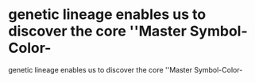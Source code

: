 # genetic lineage enables us to discover the core ''Master Symbol-Color-

genetic lineage enables us to discover the core ''Master Symbol-Color-